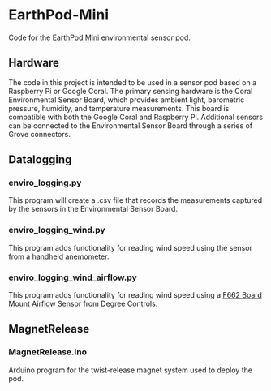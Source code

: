 # EarthPod-Mini
Code for the [EarthPod Mini](https://twitter.com/ASU_GDCS/status/1277711451856211975) environmental sensor pod.

## Hardware

The code in this project is intended to be used in a sensor pod based on a Raspberry Pi or Google Coral. The primary
sensing hardware is the Coral Environmental Sensor Board, which provides ambient light, barometric pressure, humidity,
and temperature measurements. This board is compatible with both the Google Coral and Raspberry Pi. Additional sensors
can be connected to the Environmental Sensor Board through a series of Grove connectors.

## Datalogging

### enviro_logging.py

This program will create a .csv file that records the measurements captured by the sensors in the Environmental Sensor
Board.

### enviro_logging_wind.py

This program adds functionality for reading wind speed using the sensor from a [handheld anemometer](https://www.amazon.com/Anemometer-Velocity-Measurement-Thermometer-Windsurfing/dp/B01JOTJMU6/).

### enviro_logging_wind_airflow.py

This program adds functionality for reading wind speed using a [F662 Board Mount Airflow Sensor](https://www.degreec.com/pages/f660-662) from Degree Controls.

## MagnetRelease

### MagnetRelease.ino

Arduino program for the twist-release magnet system used to deploy the pod.
